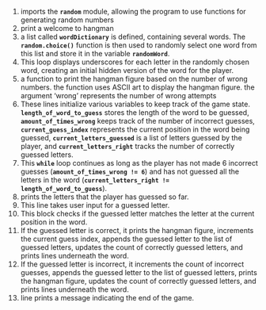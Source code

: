1. imports the **`random`** module, allowing the program to use functions for generating random numbers
2. print a welcome to hangman 
3. a list called **`wordDictionary`** is defined, containing several words. The **`random.choice()`** function is then used to randomly select one word from this list and store it in the variable **`randomWord`**.
4. This loop displays underscores for each letter in the randomly chosen word, creating an initial hidden version of the word for the player.
5. a function to print the hangman figure based on the number of wrong numbers. the function uses ASCII art to display the hangman figure. the argument ‘wrong’  represents the number of wrong attempts
6. These lines initialize various variables to keep track of the game state. **`length_of_word_to_guess`** stores the length of the word to be guessed, **`amount_of_times_wrong`** keeps track of the number of incorrect guesses, **`current_guess_index`** represents the current position in the word being guessed, **`current_letters_guessed`** is a list of letters guessed by the player, and **`current_letters_right`** tracks the number of correctly guessed letters.
7. This **`while`** loop continues as long as the player has not made 6 incorrect guesses (**`amount_of_times_wrong != 6`**) and has not guessed all the letters in the word (**`current_letters_right != length_of_word_to_guess`**).
8. prints the letters that the player has guessed so far.
9. This line takes user input for a guessed letter.
10. This block checks if the guessed letter matches the letter at the current position in the word.
11. If the guessed letter is correct, it prints the hangman figure, increments the current guess index, appends the guessed letter to the list of guessed letters, updates the count of correctly guessed letters, and prints lines underneath the word.
12. If the guessed letter is incorrect, it increments the count of incorrect guesses, appends the guessed letter to the list of guessed letters, prints the hangman figure, updates the count of correctly guessed letters, and prints lines underneath the word.
13. line prints a message indicating the end of the game.
